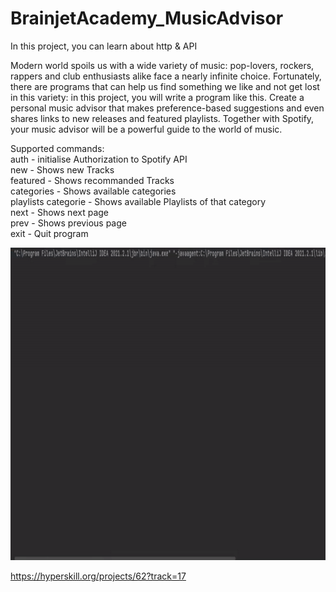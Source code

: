 # BrainjetAcademy_MusicAdvisor

In this project, you can learn about http & API  
  
Modern world spoils us with a wide variety of music: pop-lovers, rockers, rappers and club enthusiasts alike face a nearly infinite choice. Fortunately, there are programs that can help us find something we like and not get lost in this variety: in this project, you will write a program like this. Create a personal music advisor that makes preference-based suggestions and even shares links to new releases and featured playlists. Together with Spotify, your music advisor will be a powerful guide to the world of music.
  
Supported commands:  
auth - initialise Authorization to Spotify API  
new - Shows new Tracks  
featured - Shows recommanded Tracks  
categories - Shows available categories  
playlists categorie - Shows available Playlists of that category  
next - Shows next page  
prev - Shows previous page  
exit - Quit program  
  
<img src="https://github.com/FOswald86/BrainjetAcademy_MusicAdvisor/blob/main/MusicAdvisor.gif" width="800" height="500" />  
  
https://hyperskill.org/projects/62?track=17  
